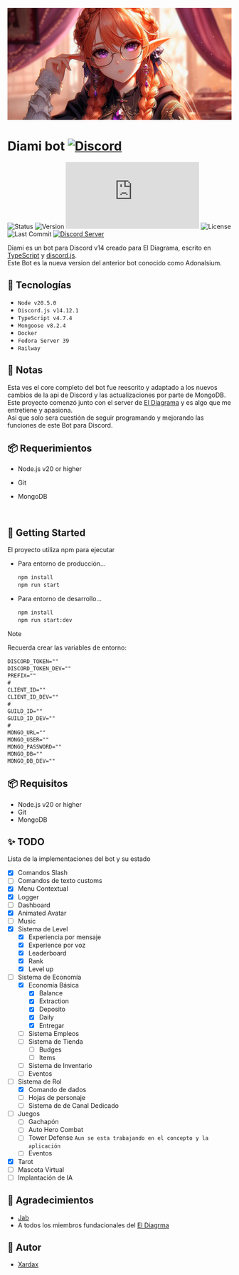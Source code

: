 ![banner](Assets/Diami-Banner.png)
# Diami bot [![Discord](https://img.shields.io/badge/El%20Diagrama-blue?style=flat&link=https://discord.com/invite/3x8uMdpeHR)](https://discord.com/invite/3x8uMdpeHR)

![Status](https://img.shields.io/badge/Status-En%20progreso-blue)
![Version](https://img.shields.io/badge/Curren_version-0.5.2-blue)
![discord.js](https://img.shields.io/github/package-json/dependency-version/KevinNovak/Discord-Bot-TypeScript-Template/discord.js)
 ![License](https://img.shields.io/github/license/Neodoomed/Adonalsium-Bot)<!-- ![License](https://img.shields.io/badge/licence-MIT-green) -->
![Last Commit](https://img.shields.io/github/last-commit/Neodoomed/AdonalsiumV14.2.svg)
[![Discord Server](https://discordapp.com/api/guilds/774727090188320808/embed.png)](https://discord.com/invite/3x8uMdpeHR)
  
Diami es un bot para Discord v14 creado para El Diagrama, escrito en [TypeScript](https://www.typescriptlang.org/) y [discord.js](https://discord.js.org).</br>
Este Bot es la nueva version del anterior bot conocido como Adonalsium. 


## 🔗 Tecnologías

- ``Node v20.5.0``
- ``Discord.js v14.12.1``
- ``TypeScript v4.7.4``
- ``Mongoose v8.2.4``
- ``Docker``
- ``Fedora Server 39``
- ``Railway``


## 📝 Notas

Esta ves el core completo del bot fue reescrito y adaptado a los nuevos cambios de la api de Discord y las actualizaciones por parte de MongoDB.</br>
Este proyecto comenzó junto con el server de [El Diagrama](https://discord.com/invite/3x8uMdpeHR) y es algo que me entretiene y apasiona.</br>
Asi que solo sera cuestión de seguir
programando y mejorando las funciones de este Bot para Discord.

## 📦 Requerimientos

- Node.js v20 or higher
- Git
- MongoDB

  <br/>

## 🚀 Getting Started

El proyecto utiliza npm para ejecutar

 - Para entorno de producción...
    ~~~sh
    npm install
    npm run start
    ~~~

- Para entorno de desarrollo...
    ~~~sh
    npm install
    npm run start:dev
    ~~~

> [!NOTE]
> Recuerda crear las variables de entorno:
>
>    ~~~
>    DISCORD_TOKEN=""
>    DISCORD_TOKEN_DEV=""
>    PREFIX=""
>    #
>    CLIENT_ID=""
>    CLIENT_ID_DEV=""
>    #
>    GUILD_ID=""
>    GUILD_ID_DEV=""
>    #
>    MONGO_URL=""
>    MONGO_USER=""
>    MONGO_PASSWORD=""
>    MONGO_DB=""
>    MONGO_DB_DEV=""
>    ~~~

## 📦 Requisitos

- Node.js v20 or higher
- Git
- MongoDB


## ✨ TODO

Lista de la implementaciones del bot y su estado

- [x] Comandos Slash
- [ ] Comandos de texto customs
- [x] Menu Contextual
- [x] Logger
- [ ] Dashboard
- [x] Animated Avatar
- [ ] Music
- [x] Sistema de Level
    - [x] Experiencia por mensaje
    - [x] Experience por voz
    - [x] Leaderboard
    - [x] Rank
    - [x] Level up
- [ ] Sistema de Economía
    - [x] Economía Básica
        - [x] Balance
        - [x] Extraction
        - [x] Deposito
        - [x] Daily
        - [x] Entregar
    - [ ] Sistema Empleos
    - [ ] Sistema de Tienda
        - [ ] Budges
        - [ ] Items
    - [ ] Sistema de Inventario
    - [ ] Eventos
- [ ] Sistema de Rol
    - [x] Comando de dados
    - [ ] Hojas de personaje
    - [ ] Sistema de de Canal Dedicado
- [ ] Juegos
    - [ ] Gachapón
    - [ ] Auto Hero Combat
    - [ ] Tower Defense ``Aun se esta trabajando en el concepto y la aplicación``
    - [ ] Eventos
- [x] Tarot
- [ ] Mascota Virtual
- [ ] Implantación de IA

## 🙏 Agradecimientos

- [Jab](https://github.com/JavierBagatoli/)
- A todos los miembros fundacionales del [El Diagrma](https://discord.com/invite/3x8uMdpeHR)

## 💾 Autor

- [Xardax](https://github.com/Neodoomed/)
